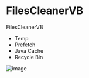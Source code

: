 # FilesCleanerVB
FilesCleanerVB

- Temp
- Prefetch
- Java Cache
- Recycle Bin


![image](https://user-images.githubusercontent.com/74623428/210951269-4b66a379-810d-4c0c-8711-0c175bcc3c04.png)

